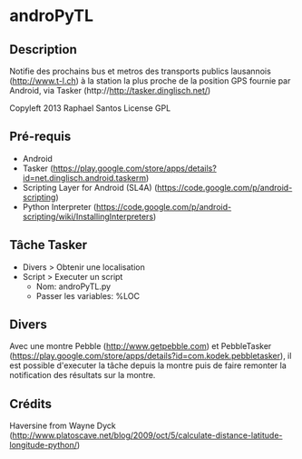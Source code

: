 # androPyTL

## Description
Notifie des prochains bus et metros des transports publics
lausannois (http://www.t-l.ch) à la station la plus proche
de la position GPS fournie par Android, via Tasker (http://http://tasker.dinglisch.net/)

Copyleft 2013 Raphael Santos
License GPL

## Pré-requis
* Android
* Tasker (https://play.google.com/store/apps/details?id=net.dinglisch.android.taskerm)
* Scripting Layer for Android (SL4A) (https://code.google.com/p/android-scripting)
* Python Interpreter (https://code.google.com/p/android-scripting/wiki/InstallingInterpreters)

## Tâche Tasker
* Divers > Obtenir une localisation
* Script > Executer un script
  * Nom: androPyTL.py
  * Passer les variables: %LOC

## Divers
Avec une montre Pebble (http://www.getpebble.com) et PebbleTasker (https://play.google.com/store/apps/details?id=com.kodek.pebbletasker), il est possible d'executer la tâche depuis la montre puis de faire remonter la notification des résultats sur la montre.

## Crédits
Haversine from Wayne Dyck (http://www.platoscave.net/blog/2009/oct/5/calculate-distance-latitude-longitude-python/)